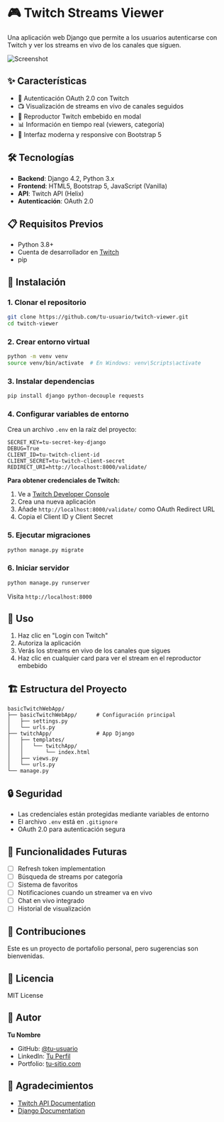 # 🎮 Twitch Streams Viewer

Una aplicación web Django que permite a los usuarios autenticarse con Twitch y ver los streams en vivo de los canales que siguen.

![Screenshot](screenshot.png) <!-- Agrega una captura de pantalla -->

## ✨ Características

- 🔐 Autenticación OAuth 2.0 con Twitch
- 📺 Visualización de streams en vivo de canales seguidos
- 🎥 Reproductor Twitch embebido en modal
- 📊 Información en tiempo real (viewers, categoría)
- 🎨 Interfaz moderna y responsive con Bootstrap 5

## 🛠️ Tecnologías

- **Backend**: Django 4.2, Python 3.x
- **Frontend**: HTML5, Bootstrap 5, JavaScript (Vanilla)
- **API**: Twitch API (Helix)
- **Autenticación**: OAuth 2.0

## 📋 Requisitos Previos

- Python 3.8+
- Cuenta de desarrollador en [Twitch](https://dev.twitch.tv/)
- pip

## 🚀 Instalación

### 1. Clonar el repositorio
```bash
git clone https://github.com/tu-usuario/twitch-viewer.git
cd twitch-viewer
```

### 2. Crear entorno virtual
```bash
python -m venv venv
source venv/bin/activate  # En Windows: venv\Scripts\activate
```

### 3. Instalar dependencias
```bash
pip install django python-decouple requests
```

### 4. Configurar variables de entorno
Crea un archivo `.env` en la raíz del proyecto:
```env
SECRET_KEY=tu-secret-key-django
DEBUG=True
CLIENT_ID=tu-twitch-client-id
CLIENT_SECRET=tu-twitch-client-secret
REDIRECT_URI=http://localhost:8000/validate/
```

**Para obtener credenciales de Twitch:**
1. Ve a [Twitch Developer Console](https://dev.twitch.tv/console)
2. Crea una nueva aplicación
3. Añade `http://localhost:8000/validate/` como OAuth Redirect URL
4. Copia el Client ID y Client Secret

### 5. Ejecutar migraciones
```bash
python manage.py migrate
```

### 6. Iniciar servidor
```bash
python manage.py runserver
```

Visita `http://localhost:8000`

## 📱 Uso

1. Haz clic en "Login con Twitch"
2. Autoriza la aplicación
3. Verás los streams en vivo de los canales que sigues
4. Haz clic en cualquier card para ver el stream en el reproductor embebido

## 🏗️ Estructura del Proyecto

```
basicTwitchWebApp/
├── basicTwitchWebApp/      # Configuración principal
│   ├── settings.py
│   └── urls.py
├── twitchApp/              # App Django
│   ├── templates/
│   │   └── twitchApp/
│   │       └── index.html
│   ├── views.py
│   └── urls.py
└── manage.py
```

## 🔒 Seguridad

- Las credenciales están protegidas mediante variables de entorno
- El archivo `.env` está en `.gitignore`
- OAuth 2.0 para autenticación segura

## 🎯 Funcionalidades Futuras

- [ ] Refresh token implementation
- [ ] Búsqueda de streams por categoría
- [ ] Sistema de favoritos
- [ ] Notificaciones cuando un streamer va en vivo
- [ ] Chat en vivo integrado
- [ ] Historial de visualización

## 🤝 Contribuciones

Este es un proyecto de portafolio personal, pero sugerencias son bienvenidas.

## 📄 Licencia

MIT License

## 👤 Autor

**Tu Nombre**
- GitHub: [@tu-usuario](https://github.com/tu-usuario)
- LinkedIn: [Tu Perfil](https://linkedin.com/in/tu-perfil)
- Portfolio: [tu-sitio.com](https://tu-sitio.com)

## 🙏 Agradecimientos

- [Twitch API Documentation](https://dev.twitch.tv/docs/api/)
- [Django Documentation](https://docs.djangoproject.com/)
